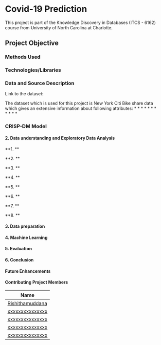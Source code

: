 # Covid-19 Prediction 
This project is part of the Knowledge Discovery in Databases (ITCS - 6162) course from University of North Carolina at Charlotte.



## Project Objective

### Methods Used  

### Technologies/Libraries


### Data and Source Description 
Link to the dataset: 

The dataset which is used for this project is New York Citi Bike share data which gives an extensive information about following attributes:
*
* 
* 
* 
* 
* 
* 
* 
* 
* 
* 


### CRISP-DM Model

   
#### 2. Data understanding and Exploratory Data Analysis


**1. ** 



**2. **



**3. ** 



**4. **



**5. **



**6. **



**7. **



**8. **



#### 3. Data preparation



#### 4. Machine Learning



#### 5. Evaluation



#### 6. Conclusion 



#### Future Enhancements



#### Contributing Project Members


|Name     | 
|---------|
|[Rishithamuddana](https://github.com/Rishithamuddana)| 
|[xxxxxxxxxxxxxxx](https://github.com/xxxxxxxxxxxxxx) |    
|[xxxxxxxxxxxxxxx](https://github.com/xxxxxxxxxxxxxx) |    
|[xxxxxxxxxxxxxxx](https://github.com/xxxxxxxxxxxxxxx)|    
|[xxxxxxxxxxxxxxx](https://github.com/xxxxxxxxxxxxxx) |



